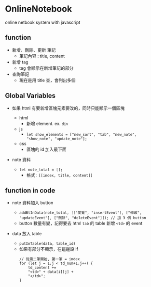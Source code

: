 # OnlineNotebook
online netbook system with javascript

## function
- 新增、刪除、更新 筆記
  - 筆記內容 : title, content
- 新增 tag
  - tag 會顯示在新增筆記的部分
- 查詢筆記
  - 現在是用 title 查，會列出多個

## Global Variables
- 如果 html 有要新增區塊元素要改的，同時只能顯示一個區塊
  - html
    - 新增 element. ex. `div`
  - js 
    - `let show_elements = ["new_sort", "tab", "new_note", "show_note", "update_note"];`
  - css
    - 區塊的 id 加入最下面
   
- note 資料
  - `let note_total = [];`
    -  格式 :  `[[index, title, content]]`

## function in code

- note 資料加入 button
  - `addBtInData(note_total, [["閱覽", "insertEvent"], ["修改", "updateEvent"], ["刪除", "deleteEvent"]]); // 加 3 個 button`
  - button 數量有變，記得要去 html `tab` 的 table 新增 `<td>` 的 event
   
- data 放入 table  
  - `putInTable(data, table_id)`
  - 如果有部分不顯示，在這邊設 if
    ```
    // 從第二筆開始, 第一筆 = index
    for (let j = 1;j < td_num+1;j++) {
        td_content += 
        "<td>" + data[i][j] +
        "</td>";
    }
    ```
